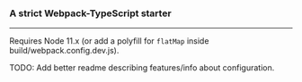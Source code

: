 ### A strict Webpack-TypeScript starter
---

Requires Node 11.x (or add a polyfill for `flatMap` inside build/webpack.config.dev.js).

TODO: Add better readme describing features/info about configuration.
